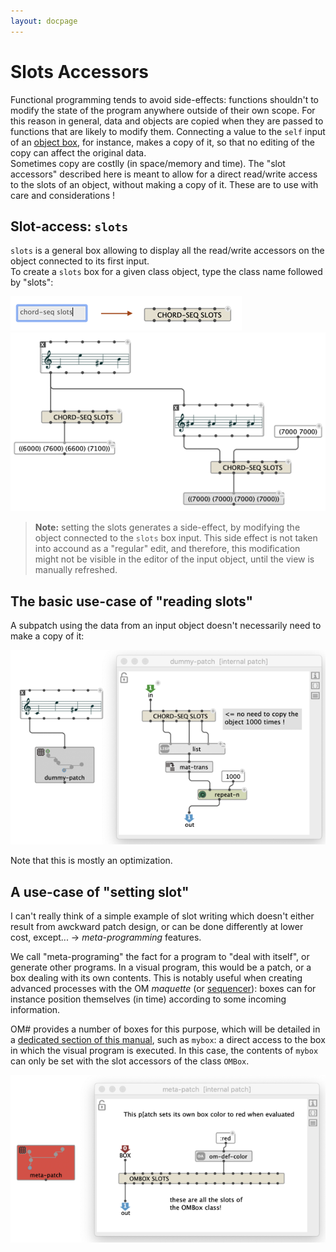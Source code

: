 ```yaml
---
layout: docpage
---
```


# Slots Accessors

Functional programming tends to avoid side-effects: functions shouldn't to modify the state of the program anywhere outside of their own scope.
For this reason in general, data and objects are copied when they are passed to functions that are likely to modify them.
Connecting a value to the `self` input of an [object box](objects), for instance, makes a copy of it, so that no editing of the copy can affect the original data.     
Sometimes copy are costlly (in space/memory and time). The "slot accessors" described here is meant to allow for a direct read/write access to the slots of an object, without making a copy of it. These are to use with care and considerations !


## Slot-access: `slots`

`slots` is a general box allowing to display all the read/write accessors on the object connected to its first input.     
To create a `slots` box for a given class object, type the class name followed by "slots":

<img src="./images/slots-create.png"> 


<img src="./images/slots-example.png"> 

> **Note:** setting the slots generates a side-effect, by modifying the object connected to the `slots` box input. This side effect is not taken into accound as a "regular" edit, and therefore, this modification might not be visible in the editor of the input object, until the view is manually refreshed. 


## The basic use-case of "reading slots"

A subpatch using the data from an input object doesn't necessarily need to make a copy of it:

<img src="./images/slots-in-subpatch.png"> 


Note that this is mostly an optimization.


## A use-case of "setting slot"

I can't really think of a simple example of slot writing which doesn't either result from awckward patch design, or can be done differently at lower cost, except... &rarr; _meta-programming_ features.

We call "meta-programing" the fact for a program to "deal with itself", or generate other programs.
In a visual program, this would be a patch, or a box dealing with its own contents.
This is notably useful when creating advanced processes with the OM _maquette_ (or [sequencer](sequencer)): boxes can for instance position themselves (in time) according to some incoming information.  

OM# provides a number of boxes for this purpose, which will be detailed in a [dedicated section of this manual](meta-programming), such as `mybox`: a direct access to the box in which the visual program is executed.
In this case, the contents of `mybox` can only be set with the slot accessors of the class `OMBox`.

<img src="./images/slots-write-meta.png"> 




